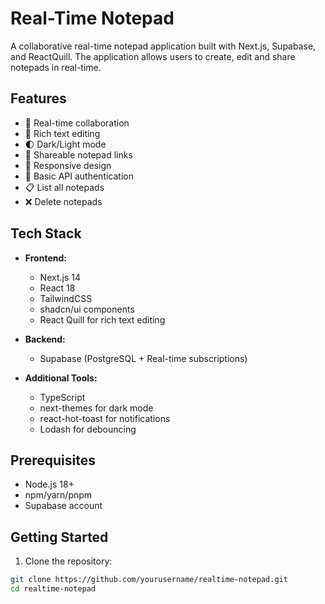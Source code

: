 # Real-Time Notepad

A collaborative real-time notepad application built with Next.js, Supabase, and ReactQuill. The application allows users to create, edit and share notepads in real-time.

## Features

- 🔄 Real-time collaboration
- 📝 Rich text editing
- 🌓 Dark/Light mode
- 🔗 Shareable notepad links
- 📱 Responsive design
- 🔐 Basic API authentication
- 📋 List all notepads
- ❌ Delete notepads

## Tech Stack

- **Frontend:**
  - Next.js 14
  - React 18
  - TailwindCSS
  - shadcn/ui components
  - React Quill for rich text editing

- **Backend:**
  - Supabase (PostgreSQL + Real-time subscriptions)

- **Additional Tools:**
  - TypeScript
  - next-themes for dark mode
  - react-hot-toast for notifications
  - Lodash for debouncing

## Prerequisites

- Node.js 18+ 
- npm/yarn/pnpm
- Supabase account

## Getting Started

1. Clone the repository:
```bash
git clone https://github.com/yourusername/realtime-notepad.git
cd realtime-notepad